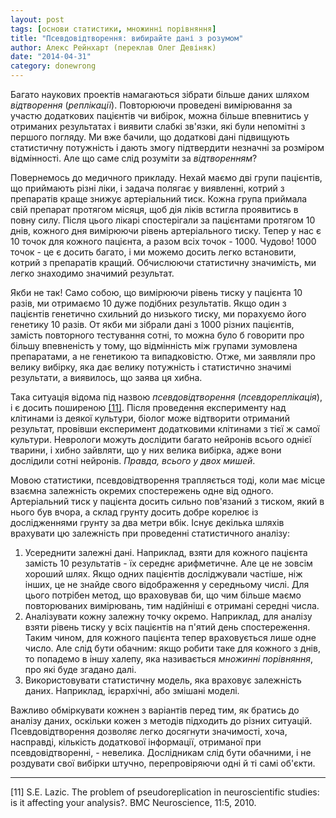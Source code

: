 ```yaml
---
layout: post
tags: [основи статистики, множинні порівняння]
title: "Псевдовідтворення: вибирайте дані з розумом"
author: Алекс Рейнхарт (переклав Олег Девіняк)
date: "2014-04-31" 
category: donewrong
---
```


Багато наукових проектів намагаються зібрати більше даних шляхом *відтворення* (*реплікації*). Повторюючи проведені вимірювання за участю додаткових пацієнтів чи вибірок, можна більше впевнитись у отриманих результатах і виявити слабкі зв'язки, які були непомітні з першого погляду. Ми вже бачили, що додаткові дані підвищують статистичну потужність і дають змогу підтвердити незначні за розміром відмінності. Але що саме слід розуміти за *відтворенням*?

Повернемось до медичного прикладу. Нехай маємо дві групи пацієнтів, що приймають різні ліки, і задача полягає у виявленні, котрий з препаратів краще знижує артеріальний тиск. Кожна група приймала свій препарат протягом місяця, щоб дія ліків встигла проявитись в повну силу. Після цього лікарі спостерігали за пацієнтами протягом 10 днів, кожного дня вимірюючи рівень артеріального тиску. Тепер у нас є 10 точок для кожного пацієнта, а разом всіх точок - 1000. Чудово! 1000 точок - це є досить багато, і ми можемо досить легко встановити, котрий з препаратів кращий. Обчислюючи статистичну значимість, ми легко знаходимо значимий результат.

Якби не так! Само собою, що вимірюючи рівень тиску у пацієнта 10 разів, ми отримаємо 10 дуже подібних результатів. Якщо один з пацієнтів генетично схильний до низького тиску, ми порахуємо його генетику 10 разів. От якби ми зібрали дані з 1000 різних пацієнтів, замість повторного тестування сотні, то можна було б говорити про більшу впевненість у тому, що відмінність між групами зумовлена препаратами, а не генетикою та випадковістю. Отже, ми заявляли про велику вибірку, яка дає велику потужність і статистично значимі результати, а виявилось, що заява ця хибна.

Така ситуація відома під назвою *псевдовідтворення* (*псевдореплікація*), і є досить поширеною <a href="#lazic">\[11\]</a>. Після проведення експерименту над клітинами із деякої культури, біолог може відтворити отриманий результат, провівши експеримент додатковими клітинами з тієї ж самої культури. Неврологи можуть дослідити багато нейронів всього однієї тварини, і хибно зайвляти, що у них велика вибірка, адже вони дослідили сотні нейронів. *Правда, всього у двох мишей*.

Мовою статистики, псевдовідтворення трапляється тоді, коли має місце взаємна залежність окремих спостережень одне від одного. Артеріальний тиск у пацієнта досить сильно пов'язаний з тиском, який в нього був вчора, а склад грунту досить добре корелює із дослідженнями грунту за два метри вбік. Існує декілька шляхів врахувати цю залежність при проведенні статистичного аналізу:

1. Усереднити залежні дані. Наприклад, взяти для кожного пацієнта замість 10 результатів - їх середнє арифметичне. Але це не зовсім хороший шлях. Якщо одних пацієнтів досліджували частіше, ніж інших, це не знайде свого відображення у середньому числі. Для цього потрібен метод, що враховував би, що чим більше маємо повторюваних вимірювань, тим надійніші є отримані середні числа.
2. Аналізувати кожну залежну точку окремо. Наприклад, для аналізу взяти рівень тиску у всіх пацієнтів на п'ятий день спостереження. Таким чином, для кожного пацієнта тепер враховується лише одне число. Але слід бути обачним: якщо робити таке для кожного з днів, то попадемо в іншу халепу, яка називається *множинні порівняння*, про які буде згадано далі.
3. Використовувати статистичну модель, яка враховує залежність даних. Наприклад, ієрархічні, або змішані моделі.

Важливо обміркувати кожнен з варіантів перед тим, як братись до аналізу даних, оскільки кожен з методів підходить до різних ситуацій. Псевдовідтворення дозволяє легко досягнути значимості, хоча, насправді, кількість додаткової інформації, отриманої при псевдовідтворенні, - невелика. Дослідникам слід бути обачними, і не роздувати свої вибірки штучно, перепровіряючи одні й ті самі об'єкти.
___

<div class="nohover">
<a name="lazic", id="anchor">[11] S.E. Lazic. The problem of pseudoreplication in neuroscientific studies: is it affecting your analysis?. BMC Neuroscience, 11:5, 2010. </a>
</div>
